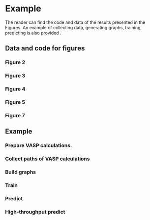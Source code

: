 # Example

The reader can find the code and data of the results presented in the Figures. An example of collecting data, generating graphs, training, predicting is also provided
.
## Data and code for figures
### Figure 2
### Figure 3
### Figure 4
### Figure 5
### Figure 7

## Example
### Prepare VASP calculations.
### Collect paths of VASP calculations
### Build graphs
### Train
### Predict
### High-throughput predict
